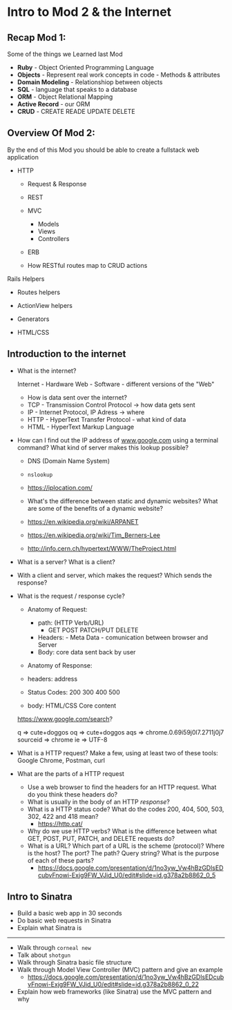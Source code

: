 # Intro to Mod 2 & the Internet


## Recap Mod 1:
Some of the things we Learned last Mod
* **Ruby** - Object Oriented Programming Language
* **Objects** - Represent real work concepts in code - Methods & attributes
* **Domain Modeling** - Relationshiop between objects
* **SQL** - language that speaks to a database 
* **ORM** - Object Relational Mapping
* **Active Record** - our ORM
* **CRUD** - CREATE READE UPDATE DELETE


## Overview Of Mod 2:
By the end of this Mod you should be able to create a fullstack web application
* HTTP 
  * Request & Response
  * REST 

  * MVC
    - Models
    - Views
    - Controllers
  * ERB 
  * How RESTful routes map to CRUD actions 

Rails Helpers
  * Routes helpers
  * ActionView helpers
  * Generators

* HTML/CSS



## Introduction to the internet

* What is the internet?

  Internet - Hardware
  Web - Software - different versions of the "Web"


  * How is data sent over the internet?
  * TCP - Transmission Control Protocol -> how data gets sent
  * IP - Internet Protocol, IP Adress -> where
  * HTTP - HyperText Transfer Protocol - what kind of data
  * HTML - HyperText Markup Language

* How can I find out the IP address of www.google.com using a terminal command? What kind of server makes this lookup possible?
  * DNS (Domain Name System)
  * `nslookup`
  * https://iplocation.com/

  * What's the difference between static and dynamic websites? What are some of the benefits of a dynamic website?

  * https://en.wikipedia.org/wiki/ARPANET
  * https://en.wikipedia.org/wiki/Tim_Berners-Lee
  * http://info.cern.ch/hypertext/WWW/TheProject.html


* What is a server? What is a client?
* With a client and server, which makes the request? Which sends the response?

* What is the request / response cycle?
  - Anatomy of Request:
    - path: (HTTP Verb/URL)
      - GET POST PATCH/PUT DELETE
    - Headers: - Meta Data - comunication between browser and Server
    - Body: core data sent back by user 

  - Anatomy of Response:
   - headers: address
   - Status Codes: 200 300 400 500
   - body: HTML/CSS Core content

  
  https://www.google.com/search?
  
  
  q => cute+doggos
  oq => cute+doggos
  aqs => chrome.0.69i59j0l7.2711j0j7
  sourceid => chrome
  ie => UTF-8

  


* What is a HTTP request? Make a few, using at least two of these tools: Google Chrome, Postman, curl

* What are the parts of a HTTP request
  * Use a web browser to find the headers for an HTTP request. What do you think these headers do?
  * What is usually in the body of an HTTP _response_?
  * What is a HTTP status code? What do the codes 200, 404, 500, 503, 302, 422 and 418 mean?
    * https://http.cat/
  * Why do we use HTTP verbs? What is the difference between what GET, POST, PUT, PATCH, and DELETE requests do?
  * What is a URL? Which part of a URL is the scheme (protocol)? Where is the host? The port? The path? Query string?  What is the purpose of each of these parts? 
    * https://docs.google.com/presentation/d/1no3yw_Vw4hBzGDlsEDcubvFnowi-Exjg9FW_VJid_U0/edit#slide=id.g378a2b8862_0_5





## Intro to Sinatra
* Build a basic web app in 30 seconds
* Do basic web requests in Sinatra
* Explain what Sinatra is


--------------------------------------------------------------------

* Walk through `corneal new`
* Talk about `shotgun`
* Walk through Sinatra basic file structure
* Walk through Model View Controller \(MVC\) pattern and give an example
  * https://docs.google.com/presentation/d/1no3yw_Vw4hBzGDlsEDcubvFnowi-Exjg9FW_VJid_U0/edit#slide=id.g378a2b8862_0_22
* Explain how web frameworks \(like Sinatra\) use the MVC pattern and why
